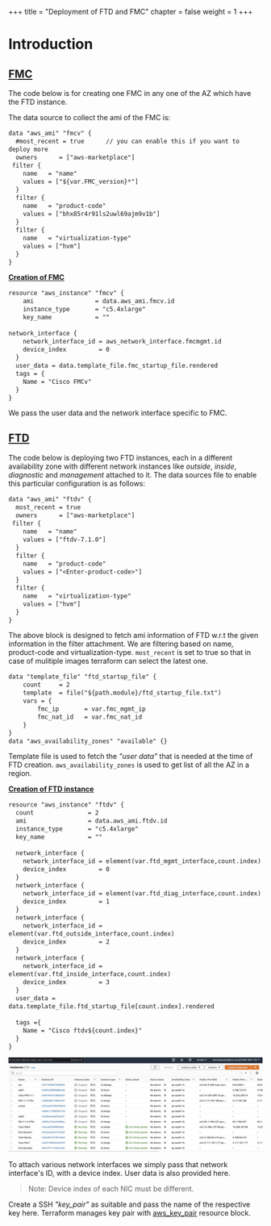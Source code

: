 +++
title = "Deployment of FTD and FMC"
chapter = false
weight = 1
+++

# **Introduction** 

## <ins>**FMC**</ins>
The code below is for creating one FMC in any one of the AZ which have the FTD instance. 

The data source to collect the ami of the FMC is: 
```
data "aws_ami" "fmcv" {
  #most_recent = true      // you can enable this if you want to deploy more
  owners      = ["aws-marketplace"]
 filter {
    name   = "name"
    values = ["${var.FMC_version}*"]
  }
  filter {
    name   = "product-code"
    values = ["bhx85r4r91ls2uwl69ajm9v1b"]
  }
  filter {
    name   = "virtualization-type"
    values = ["hvm"]
  }
}
```
<ins>**Creation of FMC**</ins>
```
resource "aws_instance" "fmcv" {
    ami                 = data.aws_ami.fmcv.id
    instance_type       = "c5.4xlarge" 
    key_name            = ""
    
network_interface {
    network_interface_id = aws_network_interface.fmcmgmt.id
    device_index         = 0
  }
  user_data = data.template_file.fmc_startup_file.rendered
  tags = {
    Name = "Cisco FMCv"
  }
}
```
We pass the user data and the network interface specific to FMC. 
 
## <ins>**FTD</ins>**

The code below is deploying two FTD instances, each in a different availability zone with different network instances like *outside*, *inside*, *diagnostic* and *management* attached to it.
The data sources file to enable this particular configuration is as follows:
```
data "aws_ami" "ftdv" {
  most_recent = true
  owners      = ["aws-marketplace"]
 filter {
    name   = "name"
    values = ["ftdv-7.1.0"]
  }
  filter {
    name   = "product-code"
    values = ["<Enter-product-code>"]
  }
  filter {
    name   = "virtualization-type"
    values = ["hvm"]
  }
}
```
The above block is designed to fetch ami information of FTD w.r.t the given information in the filter attachment. We are filtering based on name, product-code and virtualization-type. ```most_recent``` is set to true so that in case of mulitiple images terraform can select the latest one. 
```
data "template_file" "ftd_startup_file" {
    count     = 2
    template  = file("${path.module}/ftd_startup_file.txt")
    vars = {
        fmc_ip       = var.fmc_mgmt_ip
        fmc_nat_id   = var.fmc_nat_id
    }
}
data "aws_availability_zones" "available" {}
```
Template file is used to fetch the *"user data"* that is needed at the time of FTD creation. ```aws_availability_zones``` is used to get list of all the AZ in a region.

**<ins>Creation of FTD instance </ins>** 

```
resource "aws_instance" "ftdv" {
  count               = 2
  ami                 = data.aws_ami.ftdv.id
  instance_type       = "c5.4xlarge"
  key_name            = ""

  network_interface {
    network_interface_id = element(var.ftd_mgmt_interface,count.index)
    device_index         = 0
  }
  network_interface {
    network_interface_id = element(var.ftd_diag_interface,count.index)
    device_index         = 1
  }
  network_interface {
    network_interface_id = element(var.ftd_outside_interface,count.index)
    device_index         = 2
  }
  network_interface {
    network_interface_id = element(var.ftd_inside_interface,count.index)
    device_index         = 3
  }
  user_data = data.template_file.ftd_startup_file[count.index].rendered

  tags ={
    Name = "Cisco ftdv${count.index}"
  }
}
```  
  ![ftd_creation](../IMAGES/instances.jpeg)  

To attach various network interfaces we simply pass that network interface's ID, with a device index. User data is also provided here.
>Note: Device index of each NIC must be different. 

Create a SSH *"key_pair"* as suitable and pass the name of the respective key here. Terraform manages key pair with [aws_key_pair](https://registry.terraform.io/providers/hashicorp/aws/latest/docs/resources/key_pair) resource block.
